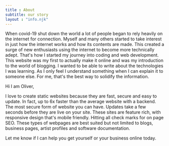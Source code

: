 ```yaml
---
title : About 
subtitle: our story
layout : "info.njk"
---
```

<p class="left">
When covid-19 shut down the world a lot of people began to rely heavily on the internet for connection. Myself and many others started to take interest in just how the internet works and how its contents are made. This created a surge of new enthusiasts using the internet to become more technically adept. That's how I started my journey into coding and web development. This website was my first to actually make it online and was my introduction to the world of blogging. I wanted to be able to write about the technologies I was learning. As I only feel I understand something when I can explain it to someone else. For me, that's the best way to solidify the information.</p> 

Hi I am Oliver,  

<p class="left">
I love to create static websites because they are fast, secure and easy to update. In fact, up to 6x faster than the average website with a backend. The most secure form of website you can have. Updates take a few seconds before they are live on your site. These sites are feature rich, with responsive design that's mobile friendly. Hitting all check marks for on page SEO. These types of webpages are best suited but not limited to blogs, business pages, artist profiles and software documentation.</p>  
Let me know if I can help you get yourself or your business online today.



